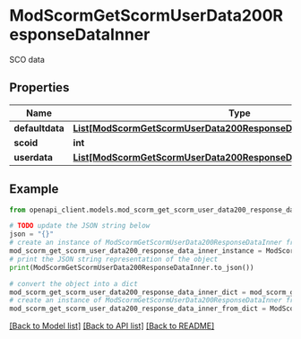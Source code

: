 # ModScormGetScormUserData200ResponseDataInner

SCO data

## Properties

Name | Type | Description | Notes
------------ | ------------- | ------------- | -------------
**defaultdata** | [**List[ModScormGetScormUserData200ResponseDataInnerDefaultdataInner]**](ModScormGetScormUserData200ResponseDataInnerDefaultdataInner.md) |  | [optional] 
**scoid** | **int** | sco id | [optional] 
**userdata** | [**List[ModScormGetScormUserData200ResponseDataInnerDefaultdataInner]**](ModScormGetScormUserData200ResponseDataInnerDefaultdataInner.md) |  | [optional] 

## Example

```python
from openapi_client.models.mod_scorm_get_scorm_user_data200_response_data_inner import ModScormGetScormUserData200ResponseDataInner

# TODO update the JSON string below
json = "{}"
# create an instance of ModScormGetScormUserData200ResponseDataInner from a JSON string
mod_scorm_get_scorm_user_data200_response_data_inner_instance = ModScormGetScormUserData200ResponseDataInner.from_json(json)
# print the JSON string representation of the object
print(ModScormGetScormUserData200ResponseDataInner.to_json())

# convert the object into a dict
mod_scorm_get_scorm_user_data200_response_data_inner_dict = mod_scorm_get_scorm_user_data200_response_data_inner_instance.to_dict()
# create an instance of ModScormGetScormUserData200ResponseDataInner from a dict
mod_scorm_get_scorm_user_data200_response_data_inner_from_dict = ModScormGetScormUserData200ResponseDataInner.from_dict(mod_scorm_get_scorm_user_data200_response_data_inner_dict)
```
[[Back to Model list]](../README.md#documentation-for-models) [[Back to API list]](../README.md#documentation-for-api-endpoints) [[Back to README]](../README.md)


